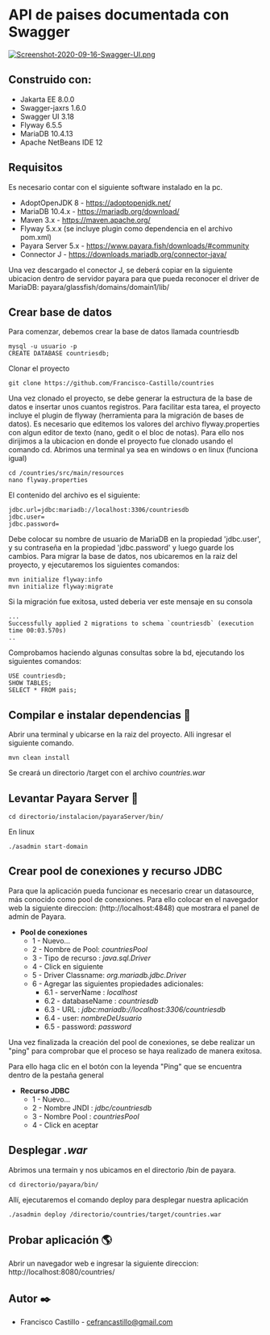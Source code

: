 # API de paises documentada con Swagger
[![Screenshot-2020-09-16-Swagger-UI.png](https://i.postimg.cc/GpdzznDF/Screenshot-2020-09-16-Swagger-UI.png)](https://postimg.cc/gxtvk5Nj)

## Construido con:
* Jakarta EE 8.0.0
* Swagger-jaxrs 1.6.0
* Swagger UI 3.18
* Flyway 6.5.5
* MariaDB 10.4.13
* Apache NetBeans IDE 12

## Requisitos

Es necesario contar con el siguiente software instalado en la pc.
 * AdoptOpenJDK 8 - https://adoptopenjdk.net/
 * MariaDB 10.4.x - https://mariadb.org/download/
 * Maven 3.x - https://maven.apache.org/
 * Flyway 5.x.x (se incluye plugin como dependencia en el archivo pom.xml)
 * Payara Server 5.x - https://www.payara.fish/downloads/#community
 * Connector J - https://downloads.mariadb.org/connector-java/

Una vez descargado el conector J, se deberá copiar en la siguiente ubicacion dentro de servidor payara para que pueda reconocer el driver de MariaDB: payara/glassfish/domains/domain1/lib/

## Crear base de datos

Para comenzar, debemos crear la base de datos llamada countriesdb
```
mysql -u usuario -p
CREATE DATABASE countriesdb;
```
Clonar el proyecto
```
git clone https://github.com/Francisco-Castillo/countries
```
Una vez clonado el proyecto, se debe generar la estructura de la base de datos e insertar unos cuantos registros.
Para facilitar esta tarea, el proyecto incluye el plugin de flyway (herramienta para la migración de bases de datos).
Es necesario que editemos los valores del archivo flyway.properties con algun editor de texto (nano, gedit o el bloc de notas).
Para ello nos dirijimos a la ubicacion en donde el proyecto fue clonado usando el comando cd.
Abrimos una terminal ya sea en windows o en linux (funciona igual)
```
cd /countries/src/main/resources
nano flyway.properties
```
El contenido del archivo es el siguiente:
```
jdbc.url=jdbc:mariadb://localhost:3306/countriesdb
jdbc.user=
jdbc.password=
```
Debe colocar su nombre de usuario de MariaDB en la propiedad 'jdbc.user', y su contraseña en la propiedad 'jdbc.password' y luego guarde los cambios. Para migrar la base de datos, nos ubicaremos
en la raiz del proyecto, y ejecutaremos los siguientes comandos:
```
mvn initialize flyway:info
mvn initialize flyway:migrate
```
Si la migración fue exitosa, usted deberia ver este mensaje en su consola
```
...
Successfully applied 2 migrations to schema `countriesdb` (execution time 00:03.570s)
..
```
Comprobamos haciendo algunas consultas sobre la bd, ejecutando los siguientes comandos:
```
USE countriesdb;
SHOW TABLES;
SELECT * FROM pais;
```
## Compilar e instalar dependencias :wrench:

Abrir una terminal y ubicarse en la raiz del proyecto. Alli ingresar el siguiente comando.

```
mvn clean install
```
Se creará un directorio /target con el archivo *countries.war*
  
## Levantar Payara Server :rocket:

```
cd directorio/instalacion/payaraServer/bin/
```
En linux

```
./asadmin start-domain
```
## Crear pool de conexiones y recurso JDBC
Para que la aplicación pueda funcionar es necesario crear un datasource, más conocido como pool de conexiones. Para ello colocar en el navegador web la siguiente direccion: (http://localhost:4848) que mostrara el panel de admin de Payara.

* **Pool de conexiones**
  * 1 - Nuevo...
  * 2 - Nombre de Pool: *countriesPool*
  * 3 - Tipo de recurso : *java.sql.Driver*
  * 4 - Click en siguiente
  * 5 - Driver Classname:  *org.mariadb.jdbc.Driver*
  * 6 - Agregar las siguientes propiedades adicionales: 
    * 6.1 - serverName : *localhost*
    * 6.2 - databaseName : *countriesdb*
    * 6.3 - URL : *jdbc:mariadb://localhost:3306/countriesdb*
    * 6.4 - user: *nombreDeUsuario*
    * 6.5 - password: *password*
    
Una vez finalizada la creación del pool de conexiones, se debe realizar un "ping" para comprobar que el proceso se haya realizado de manera exitosa.

Para ello haga clic en el botón con la leyenda "Ping" que se encuentra dentro de la pestaña general 
    
* **Recurso JDBC**
  * 1 - Nuevo...
  * 2 - Nombre JNDI : *jdbc/countriesdb*
  * 3 - Nombre Pool : *countriesPool*
  * 4 - Click en aceptar
  
## Desplegar *.war*
Abrimos una termain y nos ubicamos en el directorio /bin de payara.
```
cd directorio/payara/bin/
```
Allí, ejecutaremos el comando deploy para desplegar nuestra aplicación
```
./asadmin deploy /directorio/countries/target/countries.war
```
## Probar aplicación :earth_americas:
Abrir un navegador web e ingresar la siguiente direccion: http://localhost:8080/countries/

## Autor :black_nib:
- Francisco Castillo - cefrancastillo@gmail.com
